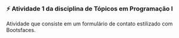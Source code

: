 ### ⚡ Atividade 1 da disciplina de Tópicos em Programação I

Atividade que consiste em um formulário de contato estilizado com Bootsfaces.
